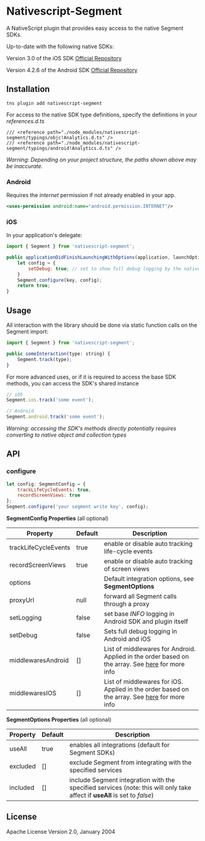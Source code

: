# Nativescript-Segment

A NativeScript plugin that provides easy access to the native Segment SDKs.

Up-to-date with the following native SDKs:

Version 3.0 of the iOS SDK [Official Repository](https://github.com/segmentio/analytics-ios)

Version 4.2.6 of the Android SDK [Official Repository](https://github.com/segmentio/analytics-android)

## Installation

```
tns plugin add nativescript-segment
```

For access to the native SDK type definitions, specify the definitions in your *references.d.ts*

```
/// <reference path="./node_modules/nativescript-segment/typings/objc!Analytics.d.ts" />
/// <reference path="./node_modules/nativescript-segment/typings/android!Analytics.d.ts" />
```

*Warning: Depending on your project structure, the paths shown above may be inaccurate.*

### Android

Requires the *internet* permission if not already enabled in your app.
```XML
<uses-permission android:name="android.permission.INTERNET"/>
```

### iOS

In your application's delegate:

```js
import { Segment } from 'nativescript-segment';

public applicationDidFinishLaunchingWithOptions(application, launchOptions): boolean {
    let config = {
        setDebug: true; // set to show full debug logging by the native APIs
    }
    Segment.configure(key, config);
    return true;
}
```

## Usage 

All interaction with the library should be done via static function calls on the Segment import:

```js
import { Segment } from 'nativescript-segment';

public someInteraction(type: string) {
    Segment.track(type);
}
```

For more advanced uses, or if it is required to access the base SDK methods, you can access the SDK's shared instance

```js
// iOS
Segment.ios.track('some event');

// Android
Segment.android.track('some event');
```

*Warning: accessing the SDK's methods directly potentially requires converting to native object and collection types*

## API

### configure

```js
let config: SegmentConfig = {
    trackLifeCycleEvents: true,
    recordScreenViews: true
};
Segment.configure('your segment write key', config);
```

**SegmentConfig Properties** (all optional)

| Property | Default | Description |
| --- | --- | --- |
| trackLifeCycleEvents | true | enable or disable auto tracking life-cycle events |
| recordScreenViews| true | enable or disable auto tracking of screen views |
| options | | Default integration options, see **SegmentOptions** |
| proxyUrl | null | forward all Segment calls through a proxy |
| setLogging | false | set base *INFO* logging in Android SDK and plugin itself |
| setDebug | false | Sets full debug logging in Android and iOS |
| middlewaresAndroid | [] | List of middlewares for Android. Applied in the order based on the array. See [here](https://segment.com/docs/sources/mobile/android/#middlewares) for more info |
| middlewaresIOS | [] | List of middlewares for iOS. Applied in the order based on the array. See [here](https://segment.com/docs/sources/mobile/ios/#middlewares) for more info |

**SegmentOptions Properties**  (all optional)

| Property | Default | Description |
| --- | --- | --- |
| useAll | true | enables all integrations (default for Segment SDKs) |
| excluded | [] | exclude Segment from integrating with the specified services |
| included | [] | include Segment integration with the specified services (note: this will only take affect if **useAll** is set to *false*) |
    
## License

Apache License Version 2.0, January 2004

